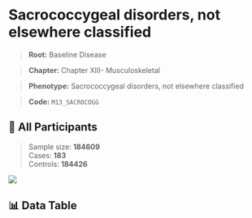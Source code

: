 # Sacrococcygeal disorders, not elsewhere classified

> **Root:** Baseline Disease  

> **Chapter:** Chapter XIII- Musculoskeletal  

> **Phenotype:** Sacrococcygeal disorders, not elsewhere classified  

> **Code:** `M13_SACROCOGG`

## 🧪 All Participants  
> Sample size: **184609**  
> Cases: **183**  
> Controls: **184426**
<img src="/Sensitive/Figures/ALL/Incidence/M13_SACROCOGG.png"/>

## 📊 Data Table
<CsvTableMRF src="/Sensitive/Data/ALL/Incidence/COX_M13_SACROCOGG.csv"/>

